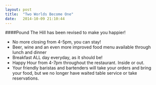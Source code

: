 ```yaml
---
layout: post
title:  "Two Worlds Become One"
date:   2014-10-09 21:10:44
---
```


####Pound The Hill has been revised to make you happier!

- No more closing from 4-5pm, you can stay!
- Beer, wine and an even more improved food menu available through lunch and dinner
- Breakfast ALL day everyday, as it should be!
- Happy Hour from 4-7pm throughout the restaurant. Inside or out.
- Your friendly baristas and bartenders will take your orders and bring your food, but we no longer have waited table service or take reservations.